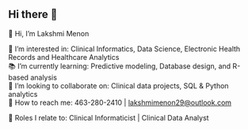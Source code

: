 ## Hi there 👋

👋 Hi, I’m Lakshmi Menon

🧬 I’m interested in: Clinical Informatics, Data Science, Electronic Health Records and Healthcare Analytics  
📚 I’m currently learning: Predictive modeling, Database design, and R-based analysis  
🤝 I’m looking to collaborate on: Clinical data projects, SQL & Python analytics  
📮 How to reach me: 463-280-2410 | [lakshmimenon29@outlook.com](mailto:lakshmimenon29@outlook.com)  

💼 Roles I relate to: Clinical Informaticist | Clinical Data Analyst  



